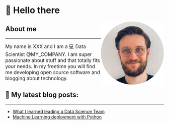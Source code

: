 # 👋 Hello there

<img src="img/lukas.png" align="right" width=200>

## About me
***
<p style="font-size:110%;">
My name is XXX and I am a 💻 Data Scientist @MY_COMPANY. I am super passionate about stuff and that totally fits your needs. In my freetime you will find me developing open source software and blogging about technology.
</p>

## 📓 My latest blog posts:
***
<!-- BLOG-POST-LIST:START -->
- [What I learned leading a Data Science Team](https://towardsdatascience.com/what-i-learned-leading-a-data-science-team-e8ac1f107a89?source=rss-1bddc0d22949------2)
- [Machine Learning deployment with Python](https://towardsdatascience.com/machine-learning-deployment-with-python-e64a37c3155a?source=rss-1bddc0d22949------2)
<!-- BLOG-POST-LIST:END -->
